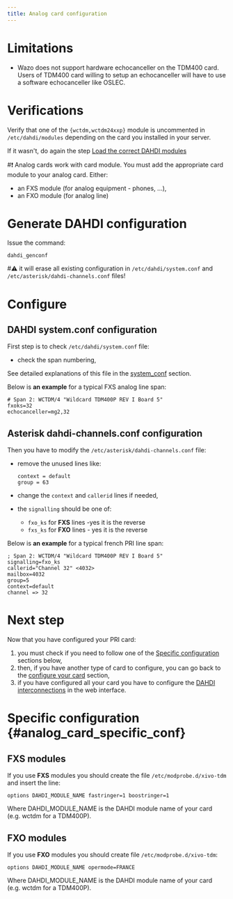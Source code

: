 ```yaml
---
title: Analog card configuration
---
```


Limitations
===========

-   Wazo does not support hardware echocanceller on the TDM400 card.
    Users of TDM400 card willing to setup an echocanceller will have to
    use a software echocanceller like OSLEC.

Verifications
=============

Verify that one of the `{wctdm,wctdm24xxp}` module is uncommented in
`/etc/dahdi/modules` depending on the
card you installed in your server.

If it wasn't, do again the step [Load the correct DAHDI modules](/uc-doc/administration/hardware/load_modules)

#:exclamation: Analog cards work with card module. You must add the appropriate card
module to your analog card. Either:

-   an FXS module (for analog equipment - phones, ...),
-   an FXO module (for analog line)

Generate DAHDI configuration
============================

Issue the command:

    dahdi_genconf

#:warning: it will erase all existing configuration in
`/etc/dahdi/system.conf` and
`/etc/asterisk/dahdi-channels.conf` files!

Configure
=========

DAHDI system.conf configuration
-------------------------------

First step is to check `/etc/dahdi/system.conf` file:

-   check the span numbering,

See detailed explanations of this file in the
[system_conf](/uc-doc/administration/hardware/analog_configuration) section.

Below is **an example** for a typical FXS analog line span:

    # Span 2: WCTDM/4 "Wildcard TDM400P REV I Board 5"
    fxoks=32
    echocanceller=mg2,32

Asterisk dahdi-channels.conf configuration
------------------------------------------

Then you have to modify the
`/etc/asterisk/dahdi-channels.conf` file:

-   remove the unused lines like:

        context = default
        group = 63

-   change the `context` and `callerid` lines if needed,
-   the `signalling` should be one of:
    -   `fxo_ks` for **FXS** lines -yes it is the reverse
    -   `fxs_ks` for **FXO** lines - yes it is the reverse

Below is **an example** for a typical french PRI line span:

    ; Span 2: WCTDM/4 "Wildcard TDM400P REV I Board 5"
    signalling=fxo_ks
    callerid="Channel 32" <4032>
    mailbox=4032
    group=5
    context=default
    channel => 32

Next step
=========

Now that you have configured your PRI card:

1.  you must check if you need to follow one of the
    [Specific configuration](/uc-doc/administration/hardware/analog_configuration#analog-card-specific-conf) sections
    below,
2.  then, if you have another type of card to configure, you can go back
    to the [configure your card](/uc-doc/administration/hardware/card_configuration) section,
3.  if you have configured all your card you have to configure the
    [DAHDI interconnections](/uc-doc/administration/interconnections/introduction#interco-dahdi-conf) in the web
    interface.

Specific configuration {#analog_card_specific_conf}
======================

FXS modules
-----------

If you use **FXS** modules you should create the file
`/etc/modprobe.d/xivo-tdm` and insert the
line:

    options DAHDI_MODULE_NAME fastringer=1 boostringer=1

Where DAHDI_MODULE_NAME is the DAHDI module name of your card (e.g.
wctdm for a TDM400P).

FXO modules
-----------

If you use **FXO** modules you should create file
`/etc/modprobe.d/xivo-tdm`:

    options DAHDI_MODULE_NAME opermode=FRANCE

Where DAHDI_MODULE_NAME is the DAHDI module name of your card (e.g.
wctdm for a TDM400P).
